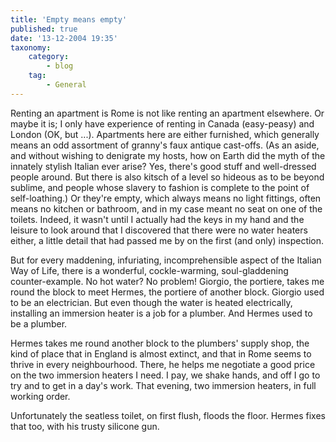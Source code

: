 ```yaml
---
title: 'Empty means empty'
published: true
date: '13-12-2004 19:35'
taxonomy:
    category:
        - blog
    tag:
        - General
---
```


Renting an apartment is Rome is not like renting an apartment elsewhere. Or maybe it is; I only have experience of renting in Canada (easy-peasy) and London (OK, but ...). Apartments here are either furnished, which generally means an odd assortment of granny's faux antique cast-offs. (As an aside, and without wishing to denigrate my hosts, how on Earth did the myth of the innately stylish Italian ever arise? Yes, there's good stuff and well-dressed people around. But there is also kitsch of a level so hideous as to be beyond sublime, and people whose slavery to fashion is complete to the point of self-loathing.) Or they're empty, which always means no light fittings, often means no kitchen or bathroom, and in my case meant no seat on one of the toilets. Indeed, it wasn't until I actually had the keys in my hand and the leisure to look around that I discovered that there were no water heaters either, a little detail that had passed me by on the first (and only) inspection.

But for every maddening, infuriating, incomprehensible aspect of the Italian Way of Life, there is a wonderful, cockle-warming, soul-gladdening counter-example. No hot water? No problem! Giorgio, the portiere, takes me round the block to meet Hermes, the portiere of another block. Giorgio used to be an electrician. But even though the water is heated electrically, installing an immersion heater is a job for a plumber. And Hermes used to be a plumber.

Hermes takes me round another block to the plumbers' supply shop, the kind of place that in England is almost extinct, and that in Rome seems to thrive in every neighbourhood. There, he helps me negotiate a good price on the two immersion heaters I need. I pay, we shake hands, and off I go to try and to get in a day's work. That evening, two immersion heaters, in full working order.

Unfortunately the seatless toilet, on first flush, floods the floor. Hermes fixes that too, with his trusty silicone gun.
